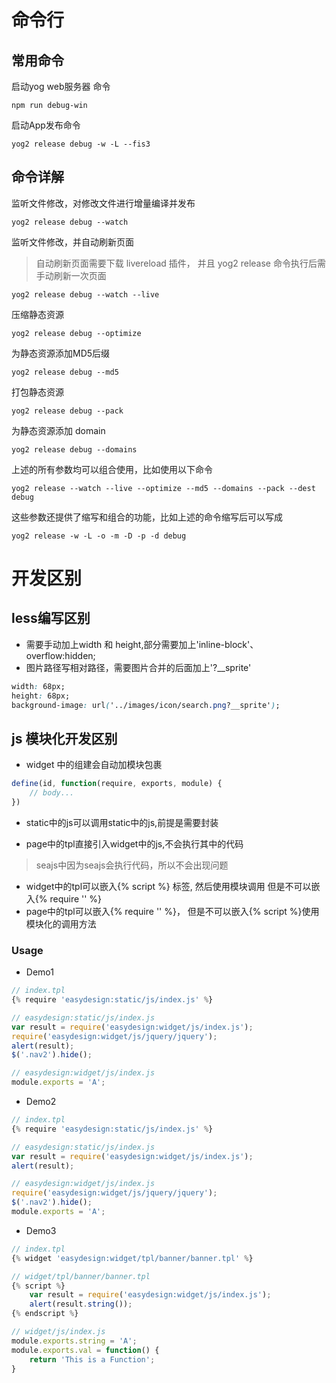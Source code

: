 # 命令行

## 常用命令

启动yog web服务器 命令
```
npm run debug-win
```
启动App发布命令
```
yog2 release debug -w -L --fis3
```
## 命令详解

监听文件修改，对修改文件进行增量编译并发布

```
yog2 release debug --watch
```

监听文件修改，并自动刷新页面
> 自动刷新页面需要下载 livereload 插件，
> 并且 yog2 release 命令执行后需手动刷新一次页面

```
yog2 release debug --watch --live
```

压缩静态资源

```
yog2 release debug --optimize
```

为静态资源添加MD5后缀

```
yog2 release debug --md5
```

打包静态资源

```
yog2 release debug --pack
```

为静态资源添加 domain

```
yog2 release debug --domains
```

上述的所有参数均可以组合使用，比如使用以下命令

```
yog2 release --watch --live --optimize --md5 --domains --pack --dest debug
```

这些参数还提供了缩写和组合的功能，比如上述的命令缩写后可以写成

```
yog2 release -w -L -o -m -D -p -d debug
```

# 开发区别

## less编写区别

- 需要手动加上width 和 height,部分需要加上'inline-block'、overflow:hidden;
- 图片路径写相对路径，需要图片合并的后面加上'?__sprite'

```css
width: 68px;
height: 68px;
background-image: url('../images/icon/search.png?__sprite');
```

## js 模块化开发区别

- widget 中的组建会自动加模块包裹
```javascript
define(id, function(require, exports, module) {
    // body...
})
```

- static中的js可以调用static中的js,前提是需要封装

- page中的tpl直接引入widget中的js,不会执行其中的代码
> seajs中因为seajs会执行代码，所以不会出现问题

- widget中的tpl可以嵌入{% script %} 标签, 然后使用模块调用
    但是不可以嵌入{% require '' %}
- page中的tpl可以嵌入{% require '' %}，
    但是不可以嵌入{% script %}使用模块化的调用方法

### Usage
- Demo1

```javascript
// index.tpl
{% require 'easydesign:static/js/index.js' %}

// easydesign:static/js/index.js
var result = require('easydesign:widget/js/index.js');
require('easydesign:widget/js/jquery/jquery');
alert(result);
$('.nav2').hide();

// easydesign:widget/js/index.js
module.exports = 'A';
```
- Demo2

```javascript
// index.tpl
{% require 'easydesign:static/js/index.js' %}

// easydesign:static/js/index.js
var result = require('easydesign:widget/js/index.js');
alert(result);

// easydesign:widget/js/index.js
require('easydesign:widget/js/jquery/jquery');
$('.nav2').hide();
module.exports = 'A';
```
- Demo3
```javascript
// index.tpl
{% widget 'easydesign:widget/tpl/banner/banner.tpl' %}

// widget/tpl/banner/banner.tpl
{% script %}
    var result = require('easydesign:widget/js/index.js');
    alert(result.string());
{% endscript %}

// widget/js/index.js
module.exports.string = 'A';
module.exports.val = function() {
    return 'This is a Function';
}
```
